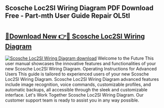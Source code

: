 ## Scosche Loc2Sl Wiring Diagram PDF Download Free - Part-mth User Guide Repair OL5tI

# <h2><a href="http://dfhmxxb.blite.top/?on=Scosche+Loc2Sl+Wiring+Diagram">🔗Download New 👉🔴 Scosche Loc2Sl Wiring Diagram</a></h2>

[![Scosche Loc2Sl Wiring Diagram download](https://i.imgur.com/lujVjoI.png)](http://dfhmxxb.blite.top/?on=Scosche+Loc2Sl+Wiring+Diagram)
Welcome to the Future This user manual showcases the innovative features and functionalities of your new Scosche Loc2Sl Wiring Diagram. Operating Instructions for Advanced Users This guide is tailored to experienced users of your new Scosche Loc2Sl Wiring Diagram. Scosche Loc2Sl Wiring Diagram advanced features include image recognition, voice commands, customizable profiles, and automatic backups, all accessible through the sleek and customizable interface. Let's Work Together Scosche Loc2Sl Wiring Diagram. Our customer support team is ready to assist you in any way possible.
